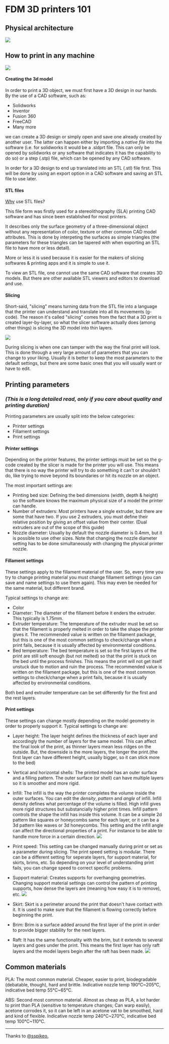 # FDM 3D printers 101
## Physical architecture
![](https://i.imgur.com/Fnvry04.png)

## How to print in any machine
![](https://i.imgur.com/JwAWIa1.png)
#### Creating the 3d model
In order to print a 3D object, we must first have a 3D design in our hands. By the use of a CAD software, such as:
* Solidworks
* Inventor
* Fusion 360
* FreeCAD
* Many more

we can create a 3D design or simply open and save one already created by another user. The latter can happen either by importing a *native file* into the software (i.e. for solidworks it would be a .sldprt file. This can only be opened by solidworks or any software that indicates it has the capability to do so) or a step (.stp) file, which can be opened by any CAD software.

In order for a 3D design to end up translated into an STL (.stl) file first. This will be done by using an export option in a CAD software and saving an STL file to use later.
#### STL files
[Why](https://3faktur.com/en/the-file-format-stl-and-its-importance-for-3d-printing/) use STL files? 

This file form was firstly used for a stereolithography (SLA) printing CAD software and has since been established for most printers.

It describes only the surface geometry of a three-dimensional object without any representation of color, texture or other common CAD model attributes. This is done by interpeting the surfaces as simple triangles (the parameters for these triangles can be tapered with when exporting an STL file to have more or less detail).

More or less it is used because it is easier for the makers of slicing softwares & printing apps and it is simple to use it.

To view an STL file, one cannot use the same CAD software that creates 3D models. But there are other available STL viewers and editors to download and use.
#### Slicing
Short-said, "slicing" means turning data from the STL file into a language that the printer can understand and translate into all its movements (g-code). The reason it's called "slicing" comes from the fact that a 3D print is created layer-by-layer, so what the slicer software actually does (among other things) is slicing the 3D model into thin layers.

![](https://i.imgur.com/Je85sRX.png)

During slicing is when one can tamper with the way the final print will look. This is done through a very large amount of parameters that you can change to your liking. Usually it is better to keep the most parameters to the default settings, but there are some basic ones that you will usually want or have to edit.

#### 

## Printing parameters 
### *(This is a long detailed read, only if you care about quality and printing duration)*
Printing parameters are usually split into the below categories:
* Printer settings
* Fillament settings
* Print settings

#### Printer settings
Depending on the printer features, the printer settings must be set so the g-code created by the slicer is made for the printer you will use. This means that there is no way the printer will try to do something it can't or shouldn't do, like trying to move beyond its boundaries or hit its nozzle on an object.

The most important settings are:
* Printing bed size: Defining the bed dimensions (width, depth & height) so the software knows the maximum physical size of a model the printer can handle.
* Number of extruders: Most printers have a single extruder, but there are some that have two. If you use 2 extruders, you must define their relative position by giving an offset value from their center. (Dual extruders are out of the scope of this guide)
* Nozzle diameter: Usually by default the nozzle diameter is 0.4mm, but it is possible to use other sizes. Note that changing the nozzle diameter setting has to be done simultaneously with changing the physical printer nozzle.

#### Fillament settings
These settings apply to the fillament material of the user. So, every time you try to change printing material you must change fillament settings (you can save and name settings to use them again). This may even be needed for the same material, but different brand.

Typical settings to change are:
* Color
* Diameter: The diameter of the fillament before it enders the extruder. This typically is 1.75mm.
* Extruder temperature: 
The temperature of the extruder must be set so that the fillament is properly melted in order to take the shape the printer gives it. The recommended value is written on the fillament package, but this is one of the most common settings to check/change when a print fails, because it is usually affected by environmental conditions.
* Bed temperature:
The bed temperature is set so the first layers of the print are still soft enough (but not melted) so that the print is stuck on the bed until the process finishes. This means the print will not get itself unstuck due to motion and ruin the process. The recommended value is written on the fillament package, but this is one of the most common settings to check/change when a print fails, because it is usually affected by environmental conditions. 

Both bed and extruder temperature can be set differently for the first and the rest layers.

#### Print settings
These settings can change mostly depending on the model geometry in order to properly support it. Typical settings to change are:

* Layer height: 
The layer height defines the thickness of each layer and accordingly the number of layers for the same model. This can affect the final look of the print, as thinner layers mean less ridges on the outside. But, the downside is the more layers, the longer the print.(the first layer can have different height, usually bigger, so it can stick more to the bed)
* Vertical and horizontal shells: 
The printed model has an outer surface and a filling pattern. The outer surface (or shell) can have multiple layers so it is smoother and more rigid. 
* Infill: 
The infill is the way the printer completes the volume inside the outer surfaces. You can edit the *density*, *pattern* and *angle* of infill.
Infill density defines what percentage of the volume is filled. High infill gives more rigid structures but substancially higher print times.
Infill pattern controls the shape the infill has inside this volume. It can be a simple 2d pattern like squares or honeycombs same for each layer, or it can be a 3d pattern like waves or 3d honeycombs. This setting and the infill angle can affect the directional properties of a print. For instance to be able to handle more force in a certain direction.
![](https://i.imgur.com/rS1wYGg.jpg)

* Print speed: 
This setting can be changed manually during print or set as a parameter during slicing. The print speed setting is modular. There can be a different setting for seperate layers, for support material, for skirts, brims, etc. So depending on your level of understanding print fails, you can change speed to correct specific problems.
* Support material: 
Creates supports for overhanging geometries. Changing support material settings can control the pattern of printing supports, how dense the layers are (meaning how easy it is to remove), etc.
![](https://i.imgur.com/KyKIv7u.png)

* Skirt:
Skirt is a perimeter around the print that doesn't have contact with it. It is used to make sure that the fillament is flowing correctly before beginning the print.
* Brim: 
Brim is a surface added around the first layer of the print in order to provide bigger stability for the next layers.
* Raft: 
It has the same functionality with the brim, but it extends to several layers and goes under the print. This means the first layer has only raft layers and the model layers begin after the raft has been made.
![](https://i.imgur.com/cxsM1tL.png)

## Common materials
PLA: 
The most common material. Cheaper, easier to print, biodegradable (debatable, though), hard and brittle. Indicative nozzle temp 190°C~205°C, indicative bed temp 55°C~65°C.

ABS:
Second most common material. Almost as cheap as PLA, a lot harder to print than PLA (sensitive to temperature changes; Can warp easily), acetone corrodes it, so it can be left in an acetone vat to be smoothed, hard and kind of flexible. Indicative nozzle temp 240°C~270°C, indicative bed temp 100°C~110°C.

---

Thanks to [@sspikeo.](https://gitlab.com/acubesat/structural/3d-printing/-/blob/main/README.md)